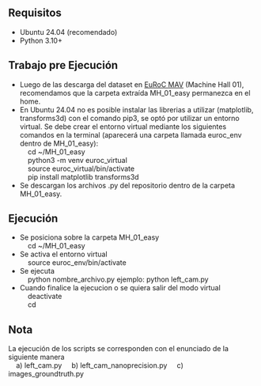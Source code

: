## Requisitos

- Ubuntu 24.04 (recomendado)
- Python 3.10+
  
## Trabajo pre Ejecución 

- Luego de las descarga del dataset en [EuRoC MAV](https://projects.asl.ethz.ch/datasets/kmavvisualinertialdatasets) (Machine Hall 01), recomendamos que la carpeta extraída MH_01_easy permanezca en el home.
- En Ubuntu 24.04 no es posible instalar las librerias a utilizar (matplotlib, transforms3d) con el comando pip3, se optó por utilizar un entorno virtual.
  Se debe crear el entorno virtual mediante los siguientes comandos en la terminal (aparecerá una carpeta llamada euroc_env dentro de MH_01_easy):  
      &nbsp;&nbsp;&nbsp;&nbsp;cd ~/MH_01_easy  
      &nbsp;&nbsp;&nbsp;&nbsp;python3 -m venv euroc_virtual  
      &nbsp;&nbsp;&nbsp;&nbsp;source euroc_virtual/bin/activate  
      &nbsp;&nbsp;&nbsp;&nbsp;pip install matplotlib transforms3d 
- Se descargan los archivos .py del repositorio dentro de la carpeta MH_01_easy.

## Ejecución

- Se posiciona sobre la carpeta MH_01_easy  
    &nbsp;&nbsp;&nbsp;&nbsp;cd ~/MH_01_easy  
- Se activa el entorno virtual  
    &nbsp;&nbsp;&nbsp;&nbsp;source euroc_env/bin/activate
- Se ejecuta  
    &nbsp;&nbsp;&nbsp;&nbsp;python nombre_archivo.py   ejemplo: python left_cam.py
- Cuando finalice la ejecucion o se quiera salir del modo virtual  
    &nbsp;&nbsp;&nbsp;&nbsp;deactivate  
    &nbsp;&nbsp;&nbsp;&nbsp;cd

## Nota

La ejecución de los scripts se corresponden con el enunciado de la siguiente manera  
&nbsp;&nbsp;&nbsp;&nbsp;a) left_cam.py
&nbsp;&nbsp;&nbsp;&nbsp;b) left_cam_nanoprecision.py
&nbsp;&nbsp;&nbsp;&nbsp;c) images_groundtruth.py
